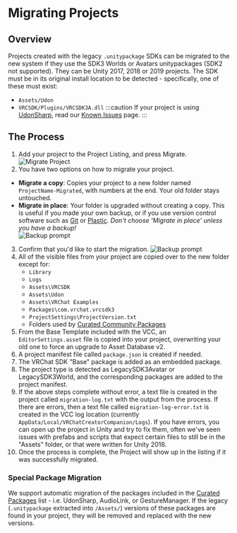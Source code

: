 # Migrating Projects

## Overview
Projects created with the legacy `.unitypackage` SDKs can be migrated to the new system if they use the SDK3 Worlds or Avatars unitypackages (SDK2 not supported). They can be Unity 2017, 2018 or 2019 projects. The SDK must be in its original install location to be  detected - specifically, one of these must exist:
* `Assets/Udon`
* `VRCSDK/Plugins/VRCSDK3A.dll`
:::caution
If your project is using [UdonSharp](https://udonsharp.docs.vrchat.com/), read our [Known Issues](https://udonsharp.docs.vrchat.com/migration#known-issues) page.
:::
## The Process
1. Add your project to the Project Listing, and press Migrate.<br/>
![Migrate Project](/images/migrate-button.png)
2. You have two options on how to migrate your project.
- **Migrate a copy**:  Copies your project to a new folder named `ProjectName-Migrated`, with numbers at the end. Your old folder stays untouched.
- **Migrate in place**: Your folder is upgraded without creating a copy. This is useful if you made your own backup, or if you use version control software such as [Git](https://git-scm.com/) or [Plastic](https://docs.unity3d.com/2019.4/Documentation/Manual/PlasticSCMPlugin.html). *Don't choose 'Migrate in place' unless you have a backup!*<br/>
![Backup prompt](/images/migrate-project-backup.png)
3. Confirm that you'd like to start the migration.
![Backup prompt](/images/migrate-project-backup-2.png)
4. All of the visible files from your project are copied over to the new folder except for:
    - `Library`
    - `Logs`
    - `Assets\VRCSDK`
    - `Assets\Udon`
    - `Assets\VRChat Examples`
    - `Packages\com.vrchat.vrcsdk3`
    - `ProjectSettings\ProjectVersion.txt`
    - Folders used by [Curated Community Packages](/vpm/curated-community-packages)
5. From the Base Template included with the VCC, an `EditorSettings.asset` file is copied into your project, overwriting your old one to force an upgrade to Asset Database v2.
6. A project manifest file called `package.json` is created if needed.
7. The VRChat SDK "Base" package is added as an embedded package.
8. The project type is detected as LegacySDK3Avatar or LegacySDK3World, and the corresponding packages are added to the project manifest.
9. If the above steps complete without error, a text file is created in the project called `migration-log.txt` with the output from the process. If there are errors, then a text file called `migration-log-error.txt` is created in the VCC log location (currently `AppData/Local/VRChatCreatorCompanion/Logs`). If you have errors, you can open up the project in Unity and try to fix them, often we've seen issues with prefabs and scripts that expect certain files to still be in the "Assets" folder, or that were written for Unity 2018.
10. Once the process is complete, the Project will show up in the listing if it was successfully migrated.

### Special Package Migration
We support automatic migration of the packages included in the [Curated Packages](/vpm/curated-community-packages) list - i.e.  UdonSharp, AudioLink, or GestureManager. If the legacy (`.unitypackage` extracted into `/Assets/`) versions of these packages are found in your project, they will be removed and replaced with the new versions.
